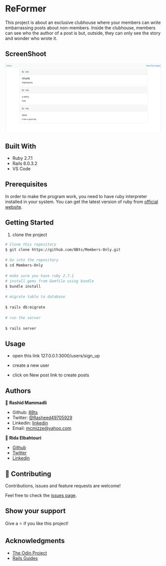 # ReFormer

This project is about an exclusive clubhouse where your members can write embarrassing posts about non-members. Inside the clubhouse, members can see who the author of a post is but, outside, they can only see the story and wonder who wrote it.


## ScreenShoot

![screenshoot](app/assets/images/screenshot.png)

## Built With

- Ruby 2.7.1
- Rails 6.0.3.2
- VS Code


## Prerequisites
In order to make the program work, you need to have ruby interpreter installed in your system. You can get the latest version of ruby from [official website](https://www.ruby-lang.org/en/downloads/).


## Getting Started 

1. clone the project

```bash
# Clone this repository
$ git clone https://github.com/8Bts/Members-Only.git

# Go into the repository
$ cd Members-Only

# make sure you have ruby 2.7.1
# install gems from Gemfile using bundle
$ bundle install

# migrate table to database

$ rails db:migrate

# run the server

$ rails server
```

## Usage

- open this link 127.0.0.1:3000/users/sign_up

- create a new user

- click on New post link to create posts

## Authors

👤 **Rashid Mammadli**

- Github: [8Bts](https://github.com/8Bts)
- Twitter: [@Rasheed49705929](https://twitter.com/Rasheed49705929)
- Linkedin: [linkedin](https://www.linkedin.com/in/mcmizze-price-238a70135/)
- Email: mcmizze@yahoo.com

👤 **Rida Elbahtouri**
- [Github](https://github.com/rida-elbahtouri)
- [Twitter](https://twitter.com/RElbahtouri)
- [Linkedin](https://www.linkedin.com/in/rida-elbahtouri-36a8a7185/)

## 🤝 Contributing

Contributions, issues and feature requests are welcome!

Feel free to check the <a href="https://github.com/8Bts/Members-Only/issues" target="_blank">issues page</a>.

## Show your support

Give a ⭐️ if you like this project!

## Acknowledgments
 
- <a href="https://www.theodinproject.com/" target="_blank">The Odin Project</a>
- <a href="https://guides.rubyonrails.org/" target="_blank">Rails Guides</a>


